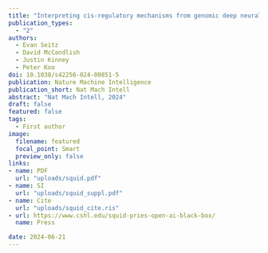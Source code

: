 ```yaml
---
title: "Interpreting cis-regulatory mechanisms from genomic deep neural networks using surrogate models"
publication_types:
  - "2"
authors:
  - Evan Seitz 
  - David McCandlish 
  - Justin Kinney
  - Peter Koo
doi: 10.1038/s42256-024-00851-5
publication: Nature Machine Intelligence
publication_short: Nat Mach Intell
abstract: "Nat Mach Intell, 2024"
draft: false
featured: false
tags:
  - First author
image:
  filename: featured
  focal_point: Smart
  preview_only: false
links:
- name: PDF
  url: "uploads/squid.pdf"
- name: SI
  url: "uploads/squid_suppl.pdf"
- name: Cite
  url: "uploads/squid_cite.ris"
- url: https://www.cshl.edu/squid-pries-open-ai-black-box/
  name: Press

date: 2024-06-21
---
```

